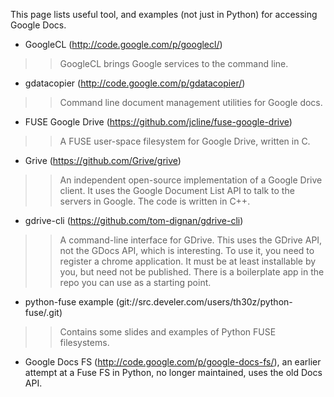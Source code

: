 This page lists useful tool, and examples (not just in Python) for accessing Google Docs.

  * GoogleCL (http://code.google.com/p/googlecl/)
> > GoogleCL brings Google services to the command line.

  * gdatacopier (http://code.google.com/p/gdatacopier/)
> > Command line document management utilities for Google docs.

  * FUSE Google Drive (https://github.com/jcline/fuse-google-drive)
> > A FUSE user-space filesystem for Google Drive, written in C.

  * Grive (https://github.com/Grive/grive)
> > An independent open-source implementation of a Google Drive client. It uses the Google Document List API to talk to the servers in Google. The code is written in C++.

  * gdrive-cli (https://github.com/tom-dignan/gdrive-cli)
> > A command-line interface for GDrive. This uses the GDrive API, not the GDocs API, which is interesting. To use it, you need to register a chrome application. It must be at least installable by you, but need not be published. There is a boilerplate app in the repo you can use as a starting point.

  * python-fuse example (git://src.develer.com/users/th30z/python-fuse/.git)
> > Contains some slides and examples of Python FUSE filesystems.

  * Google Docs FS (http://code.google.com/p/google-docs-fs/), an earlier attempt at a Fuse FS in Python, no longer maintained, uses the old Docs API.